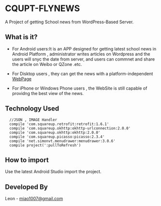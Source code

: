 CQUPT-FLYNEWS
=============

A Project of getting School news from WordPress-Based Server.

What is it?
-------------
* For Android users:It is an APP designed for getting latest school news in Android Platform , administrator writes articles on Wordpress and the users will snyc the date from server, and users can commnet and share the article on Weibo or QZone .etc.

* For Disktop users , they can get the news with a platform-independent [WebPage](http://leondemac.jd-app.com/)

* For iPhone or Windows Phone users , the WebSite is still capable of providng the best view of the news.

Technology Used
-------------

  
      //JSON , IMAGE Handler
      compile 'com.squareup.retrofit:retrofit:1.6.1'
      compile 'com.squareup.okhttp:okhttp-urlconnection:2.0.0'
      compile 'com.squareup.okhttp:okhttp:2.0.0'
      compile 'com.squareup.picasso:picasso:2.3.4'
      compile 'net.simonvt.menudrawer:menudrawer:3.0.6'
      compile project(':pullToRefresh')


How to import
-------------
Use the latest Android Studio import the project.

Developed By
-------------
Leon - miao1007@gmail.com
